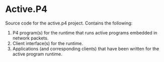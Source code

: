 # Active.P4

Source code for the active.p4 project. Contains the following:

1. P4 program(s) for the runtime that runs active programs embedded in network packets.
2. Client interface(s) for the runtime.
3. Applications (and corresponding clients) that have been written for the active program runtime.
